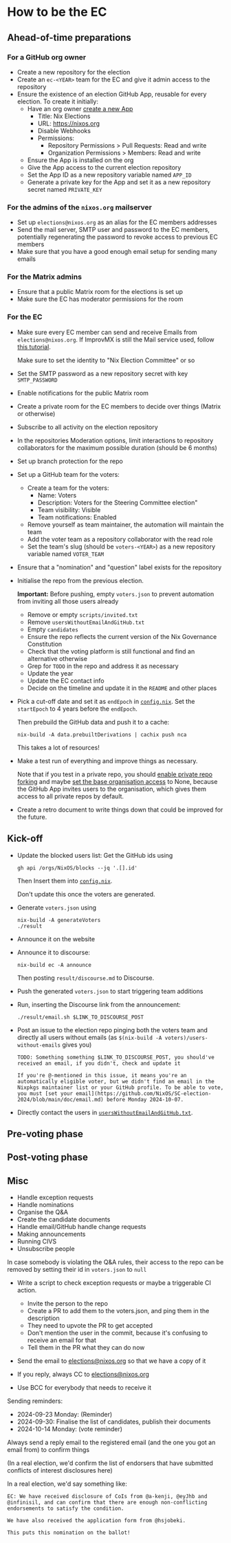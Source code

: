 # How to be the EC

## Ahead-of-time preparations

### For a GitHub org owner
- Create a new repository for the election
- Create an `ec-<YEAR>` team for the EC and give it admin access to the repository
- Ensure the existence of an election GitHub App, reusable for every election.
  To create it initially:
  - Have an org owner [create a new App](https://github.com/organizations/NixOS/settings/apps/new)
    - Title: Nix Elections
    - URL: https://nixos.org
    - Disable Webhooks
    - Permissions:
      - Repository Permissions > Pull Requests: Read and write
      - Organization Permissions > Members: Read and write
  - Ensure the App is installed on the org
  - Give the App access to the current election repository
  - Set the App ID as a new repository variable named `APP_ID`
  - Generate a private key for the App and set it as a new repository secret named `PRIVATE_KEY`

### For the admins of the `nixos.org` mailserver
- Set up `elections@nixos.org` as an alias for the EC members addresses
- Send the mail server, SMTP user and password to the EC members, potentially regenerating the password to revoke access to previous EC members
- Make sure that you have a good enough email setup for sending many emails

### For the Matrix admins
- Ensure that a public Matrix room for the elections is set up
- Make sure the EC has moderator permissions for the room

### For the EC
- Make sure every EC member can send and receive Emails from `elections@nixos.org`.
  If ImprovMX is still the Mail service used, follow [this tutorial](https://help.improvmx.com/improvmx-smtp-how-tos).

  Make sure to set the identity to "Nix Election Committee" or so
- Set the SMTP password as a new repository secret with key `SMTP_PASSWORD`
- Enable notifications for the public Matrix room
- Create a private room for the EC members to decide over things (Matrix or otherwise)
- Subscribe to all activity on the election repository
- In the repositories Moderation options, limit interactions to repository collaborators for the maximum possible duration (should be 6 months)
- Set up branch protection for the repo
- Set up a GitHub team for the voters:
  - Create a team for the voters:
    - Name: Voters <YEAR>
    - Description: Voters for the <YEAR> Steering Committee election"
    - Team visibility: Visible
    - Team notifications: Enabled
  - Remove yourself as team maintainer, the automation will maintain the team
  - Add the voter team as a repository collaborator with the read role
  - Set the team's slug (should be `voters-<YEAR>`) as a new repository variable named `VOTER_TEAM`
- Ensure that a "nomination" and "question" label exists for the repository
- Initialise the repo from the previous election.

  **Important:** Before pushing, empty `voters.json` to prevent automation from inviting all those users already

  - Remove or empty `scripts/invited.txt`
  - Remove `usersWithoutEmailAndGitHub.txt`
  - Empty `candidates`
  - Ensure the repo reflects the current version of the Nix Governance Constitution
  - Check that the voting platform is still functional and find an alternative otherwise
  - Grep for `TODO` in the repo and address it as necessary
  - Update the year
  - Update the EC contact info
  - Decide on the timeline and update it in the `README` and other places
- Pick a cut-off date and set it as `endEpoch` in [`config.nix`](../nix/config.nix).
  Set the `startEpoch` to 4 years before the `endEpoch`.

  Then prebuild the GitHub data and push it to a cache:
  ```
  nix-build -A data.prebuiltDerivations | cachix push nca
  ```

  This takes a lot of resources!
- Make a test run of everything and improve things as necessary.

  Note that if you test in a private repo, you should [enable private repo forking](https://docs.github.com/en/organizations/managing-organization-settings/managing-the-forking-policy-for-your-organization)
  and maybe [set the base organisation access](https://docs.github.com/en/organizations/managing-user-access-to-your-organizations-repositories/managing-repository-roles/setting-base-permissions-for-an-organization) to None,
  because the GitHub App invites users to the organisation, which gives them access to all private repos by default.
- Create a retro document to write things down that could be improved for the future.

## Kick-off
- Update the blocked users list:
  Get the GitHub ids using
  ```
  gh api /orgs/NixOS/blocks --jq '.[].id'
  ```

  Then Insert them into [`config.nix`](../nix/config.nix).

  Don't update this once the voters are generated.
- Generate `voters.json` using
  ```
  nix-build -A generateVoters
  ./result
  ```
- Announce it on the website
- Announce it to discourse:
  ```
  nix-build ec -A announce
  ```

  Then posting `result/discourse.md` to Discourse.
- Push the generated `voters.json` to start triggering team additions
- Run, inserting the Discourse link from the announcement:
  ```
  ./result/email.sh $LINK_TO_DISCOURSE_POST
  ```
- Post an issue to the election repo pinging both the voters team and directly all users without emails (as `$(nix-build -A voters)/users-without-emails` gives you)
  ```
  TODO: Something something $LINK_TO_DISCOURSE_POST, you should've received an email, if you didn't, check and update it

  If you're @-mentioned in this issue, it means you're an automatically eligible voter, but we didn't find an email in the Nixpkgs maintainer list or your GitHub profile. To be able to vote, you must [set your email](https://github.com/NixOS/SC-election-2024/blob/main/doc/email.md) before Monday 2024-10-07.
  ```
- Directly contact the users in [`usersWithoutEmailAndGitHub.txt`](../usersWithoutEmailAndGitHub.txt).

## Pre-voting phase

## Post-voting phase

## Misc

- Handle exception requests
- Handle nominations
- Organise the Q&A
- Create the candidate documents
- Handle email/GitHub handle change requests
- Making announcements
- Running CIVS
- Unsubscribe people

In case somebody is violating the Q&A rules, their access to the repo can be removed by setting their id in `voters.json` to `null`

- Write a script to check exception requests or maybe a triggerable CI action.
  - Invite the person to the repo
  - Create a PR to add them to the voters.json, and ping them in the description
  - They need to upvote the PR to get accepted
  - Don't mention the user in the commit, because it's confusing to receive an email for that
  - Tell them in the PR what they can do now

- Send the email to elections@nixos.org so that we have a copy of it
- If you reply, always CC to elections@nixos.org
- Use BCC for everybody that needs to receive it


Sending reminders:
- 2024-09-23 Monday: (Reminder)
- 2024-09-30: Finalise the list of candidates, publish their documents
- 2024-10-14 Monday: (vote reminder)

Always send a reply email to the registered email (and the one you got an email from) to confirm things

(In a real election, we'd confirm the list of endorsers that have submitted conflicts of interest disclosures here)

In a real election, we'd say something like:

```
EC: We have received disclosure of CoIs from @a-kenji, @eyJhb and @infinisil, and can confirm that there are enough non-conflicting endorsements to satisfy the condition.

We have also received the application form from @hsjobeki.

This puts this nomination on the ballot!
```
